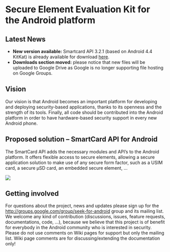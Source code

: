 # Secure Element Evaluation Kit for the Android platform #


## Latest News ##
  * **New version available:** Smartcard API 3.2.1 (based on Android 4.4 KitKat) is already available for download [here](https://docs.google.com/file/d/0B63jMJOYc2l3UXJFWVdaQUlyeFk/edit).
  * **Downloads section moved:** please notice that new files will be uploaded to Google Drive as Google is no longer supporting file hosting on Google Groups.

## Vision ##
Our vision is that Android becomes an important platform for developing and deploying security-based applications, thanks to its openness and the strength of its tools. Finally, all code should be contributed into the Android platform in order to have hardware-based security support in every new Android phone.<br />


## Proposed solution – SmartCard API for Android ##

The SmartCard API adds the necessary modules and API’s to the Android platform. It offers flexible access to secure elements, allowing a secure application solution to make use of any secure form factor, such as a USIM card, a secure µSD card, an embedded secure element, …

![](http://seek-for-android.googlecode.com/svn/wiki/img/SmartcardAPI_overview.png)

## Getting involved ##
For questions about the project, news and updates please sign up for the http://groups.google.com/group/seek-for-android group and its mailing list.<br />
We welcome any kind of contribution (discussions, issues, feature requests, documentations, code, ...), because we believe that this project is of benefit for everybody in the Android community who is interested in security.
Please do not use comments on Wiki pages for support but only the mailing list. Wiki page comments are for discussing/extending the documentation only!
